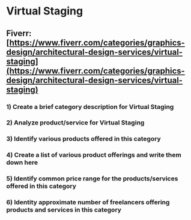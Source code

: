 # Virtual Staging
## Fiverr: [https://www.fiverr.com/categories/graphics-design/architectural-design-services/virtual-staging](https://www.fiverr.com/categories/graphics-design/architectural-design-services/virtual-staging)
### 1) Create a brief category description for Virtual Staging
### 2) Analyze product/service for Virtual Staging
### 3) Identify various products offered in this category
### 4) Create a list of various product offerings and write them down here
### 5) Identify common price range for the products/services offered in this category
### 6) Identity approximate number of freelancers offering products and services in this category

